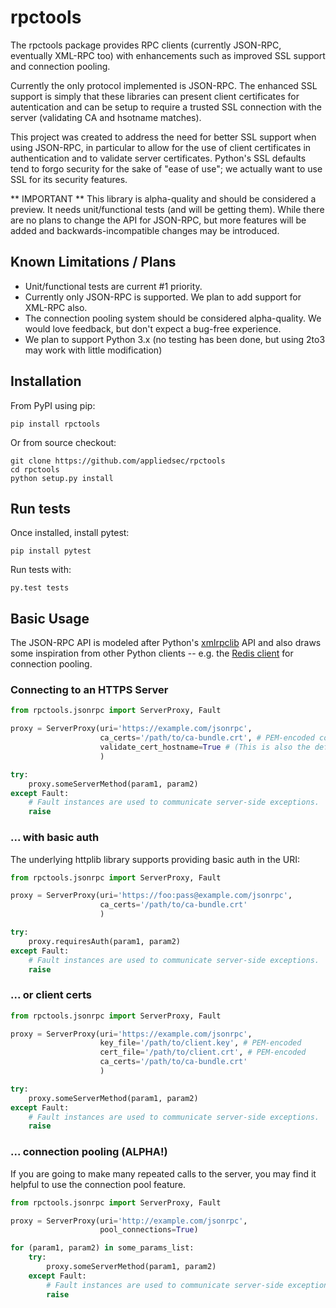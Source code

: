 # rpctools

The rpctools package provides RPC clients (currently JSON-RPC, eventually XML-RPC too) with enhancements such
as improved SSL support and connection pooling.

Currently the only protocol implemented is JSON-RPC.  The enhanced SSL support is simply that these libraries
can present client certificates for autentication and can be setup to require a trusted SSL connection with
the server (validating CA and hsotname matches).

This project was created to address the need for better SSL support when using JSON-RPC, in particular to allow for
the use of client certificates in authentication and to validate server certificates.  Python's SSL defaults tend
to forgo security for the sake of "ease of use"; we actually want to use SSL for its security features.

** IMPORTANT **
This library is alpha-quality and should be considered a preview.  It needs unit/functional tests (and will be getting
them).  While there are no plans to change the API for JSON-RPC, but more features will be added and backwards-incompatible
changes may be introduced.

## Known Limitations / Plans

- Unit/functional tests are current #1 priority.
- Currently only JSON-RPC is supported.  We plan to add support for XML-RPC also.
- The connection pooling system should be considered alpha-quality.  We would love feedback, but don't expect
  a bug-free experience.
- We plan to support Python 3.x (no testing has been done, but using 2to3 may work with little modification)

## Installation

From PyPI using pip:

    pip install rpctools

Or from source checkout:

    git clone https://github.com/appliedsec/rpctools
    cd rpctools
    python setup.py install

## Run tests

Once installed, install pytest:

    pip install pytest

Run tests with:

    py.test tests

## Basic Usage

The JSON-RPC API is modeled after Python's [xmlrpclib](http://docs.python.org/2/library/xmlrpclib.html) API and
also draws some inspiration from other Python clients -- e.g. the [Redis client](https://github.com/andymccurdy/redis-py)
for connection pooling.

### Connecting to an HTTPS Server

```python
from rpctools.jsonrpc import ServerProxy, Fault

proxy = ServerProxy(uri='https://example.com/jsonrpc',
                    ca_certs='/path/to/ca-bundle.crt', # PEM-encoded contatenated set of CA certificates
                    validate_cert_hostname=True # (This is also the default.)
                    )

try:
    proxy.someServerMethod(param1, param2)
except Fault:
    # Fault instances are used to communicate server-side exceptions.
    raise
```

### ... with basic auth

The underlying httplib library supports providing basic auth in the URI:

```python
from rpctools.jsonrpc import ServerProxy, Fault

proxy = ServerProxy(uri='https://foo:pass@example.com/jsonrpc',
                    ca_certs='/path/to/ca-bundle.crt'
                    )

try:
    proxy.requiresAuth(param1, param2)
except Fault:
    # Fault instances are used to communicate server-side exceptions.
    raise
```

### ... or client certs

```python
from rpctools.jsonrpc import ServerProxy, Fault

proxy = ServerProxy(uri='https://example.com/jsonrpc',
                    key_file='/path/to/client.key', # PEM-encoded
                    cert_file='/path/to/client.crt', # PEM-encoded
                    ca_certs='/path/to/ca-bundle.crt'
                    )

try:
    proxy.someServerMethod(param1, param2)
except Fault:
    # Fault instances are used to communicate server-side exceptions.
    raise
```

### ... connection pooling (ALPHA!)

If you are going to make many repeated calls to the server, you may find it helpful
to use the connection pool feature.

```python
from rpctools.jsonrpc import ServerProxy, Fault

proxy = ServerProxy(uri='http://example.com/jsonrpc',
                    pool_connections=True)

for (param1, param2) in some_params_list:
	try:
	    proxy.someServerMethod(param1, param2)
	except Fault:
	    # Fault instances are used to communicate server-side exceptions.
	    raise
```
